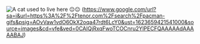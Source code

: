 ![A cat used to live here 😐😐](https://static.wixstatic.com/media/4cbe8d_f1ed2800a49649848102c68fc5a66e53~mv2.gif) 
(https://www.google.com/url?sa=i&url=https%3A%2F%2Ftenor.com%2Fsearch%2Fpacman-gifs&psig=AOvVaw1vdO6OkX2oqa47rdt6LcY0&ust=1623659421541000&source=images&cd=vfe&ved=0CAIQjRxqFwoTCOCnru2YlPECFQAAAAAdAAAAABAJ)
